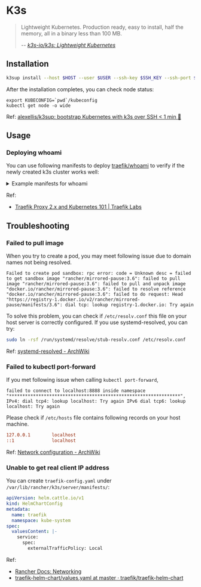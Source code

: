 # K3s

> Lightweight Kubernetes. Production ready, easy to install, half the memory, all in a binary less than 100 MB.
>
> -- <cite>[k3s-io/k3s: Lightweight Kubernetes](https://github.com/k3s-io/k3s)</cite>

## Installation

```bash
k3sup install --host $HOST --user $USER --ssh-key $SSH_KEY --ssh-port $SSH_PORT
```

After the installation completes, you can check node status:

```shell
export KUBECONFIG=`pwd`/kubeconfig
kubectl get node -o wide
```

Ref: [alexellis/k3sup: bootstrap Kubernetes with k3s over SSH < 1 min 🚀](https://github.com/alexellis/k3sup#-setup-a-kubernetes-server-with-k3sup)

## Usage

### Deploying whoami

You can use following manifests to deploy [traefik/whoami](https://github.com/traefik/whoami) to verify if the newly created k3s cluster works well:

<details>
<summary>Example manifests for whoami</summary>

_Please change TLS & hosts configurations to fit your own needs_

```yaml title="whoami.k8s.yaml"
apiVersion: apps/v1
kind: Deployment
metadata:
  labels:
    app: whoami
  name: whoami
spec:
  replicas: 1
  selector:
    matchLabels:
      app: whoami
  template:
    metadata:
      labels:
        app: whoami
    spec:
      containers:
        - image: traefik/whoami
          name: whoami
---
apiVersion: v1
kind: Service
metadata:
  labels:
    app: whoami
  name: whoami
spec:
  ports:
    - name: 80-80
      port: 80
      protocol: TCP
      targetPort: 80
  selector:
    app: whoami
  type: ClusterIP
---
apiVersion: traefik.containo.us/v1alpha1
kind: Middleware
metadata:
  name: https-redirect-scheme
spec:
  redirectScheme:
    scheme: https
    port: "443"
---
apiVersion: networking.k8s.io/v1
kind: Ingress
metadata:
  name: whoami
  annotations:
    kubernetes.io/ingress.class: "traefik"
    traefik.ingress.kubernetes.io/router.middlewares: default-https-redirect-scheme@kubernetescrd
spec:
  tls:
    - hosts:
        - whoami.example.com
      # highlight-next-line
      secretName: example-com-wildcard-tls #(1)
  rules:
    - host: whoami.example.com
      http:
        paths:
          - path: /
            pathType: Prefix
            backend:
              service:
                name: whoami
                port:
                  number: 80
```

1.  See [cert-manager](cert-manager.md) for more info

</details>

Ref:

- [Traefik Proxy 2.x and Kubernetes 101 | Traefik Labs](https://traefik.io/blog/traefik-proxy-kubernetes-101/)

## Troubleshooting

### Failed to pull image

When you try to create a pod, you may meet following issue due to domain names not being resolved.

```
Failed to create pod sandbox: rpc error: code = Unknown desc = failed to get sandbox image "rancher/mirrored-pause:3.6": failed to pull image "rancher/mirrored-pause:3.6": failed to pull and unpack image "docker.io/rancher/mirrored-pause:3.6": failed to resolve reference "docker.io/rancher/mirrored-pause:3.6": failed to do request: Head "https://registry-1.docker.io/v2/rancher/mirrored-pause/manifests/3.6": dial tcp: lookup registry-1.docker.io: Try again
```

To solve this problem, you can check if `/etc/resolv.conf` this file on your host server is correctly configured. If you use systemd-resolved, you can try:

```bash
sudo ln -rsf /run/systemd/resolve/stub-resolv.conf /etc/resolv.conf
```

Ref: [systemd-resolved - ArchWiki](https://wiki.archlinux.org/title/Systemd-resolved#DNS)

### Failed to kubectl port-forward

If you met following issue when calling `kubectl port-forward`,

```
failed to connect to localhost:8888 inside namespace "****************************************************************", IPv4: dial tcp4: lookup localhost: Try again IPv6 dial tcp6: lookup localhost: Try again
```

Please check if `/etc/hosts` file contains following records on your host machine.

```ini title="/etc/hosts"
127.0.0.1        localhost
::1              localhost
```

Ref: [Network configuration - ArchWiki](https://wiki.archlinux.org/title/Network_configuration#Local_hostname_resolution)

### Unable to get real client IP address

You can create `traefik-config.yaml` under `/var/lib/rancher/k3s/server/manifests/`:

```yaml title="/var/lib/rancher/k3s/server/manifests/traefik-config.yaml"
apiVersion: helm.cattle.io/v1
kind: HelmChartConfig
metadata:
  name: traefik
  namespace: kube-system
spec:
  valuesContent: |-
    service:
      spec:
        externalTrafficPolicy: Local
```

Ref:

- [Rancher Docs: Networking](https://rancher.com/docs/k3s/latest/en/networking/#traefik-ingress-controller)
- [traefik-helm-chart/values.yaml at master · traefik/traefik-helm-chart](https://github.com/traefik/traefik-helm-chart/blob/master/traefik/values.yaml)
